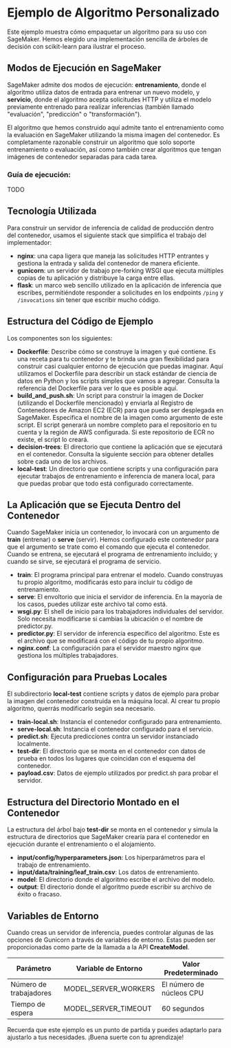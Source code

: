 # Ejemplo de Algoritmo Personalizado

Este ejemplo muestra cómo empaquetar un algoritmo para su uso con SageMaker. Hemos elegido una implementación sencilla de árboles de decisión con scikit-learn para ilustrar el proceso.

## Modos de Ejecución en SageMaker

SageMaker admite dos modos de ejecución: **entrenamiento**, donde el algoritmo utiliza datos de entrada para entrenar un nuevo modelo, y **servicio**, donde el algoritmo acepta solicitudes HTTP y utiliza el modelo previamente entrenado para realizar inferencias (también llamado "evaluación", "predicción" o "transformación").

El algoritmo que hemos construido aquí admite tanto el entrenamiento como la evaluación en SageMaker utilizando la misma imagen del contenedor. Es completamente razonable construir un algoritmo que solo soporte entrenamiento o evaluación, así como también crear algoritmos que tengan imágenes de contenedor separadas para cada tarea.

### Guía de ejecución:

TODO

## Tecnología Utilizada

Para construir un servidor de inferencia de calidad de producción dentro del contenedor, usamos el siguiente stack que simplifica el trabajo del implementador:

- **nginx**: una capa ligera que maneja las solicitudes HTTP entrantes y gestiona la entrada y salida del contenedor de manera eficiente.
- **gunicorn**: un servidor de trabajo pre-forking WSGI que ejecuta múltiples copias de tu aplicación y distribuye la carga entre ellas.
- **flask**: un marco web sencillo utilizado en la aplicación de inferencia que escribes, permitiéndote responder a solicitudes en los endpoints `/ping` y `/invocations` sin tener que escribir mucho código.

## Estructura del Código de Ejemplo

Los componentes son los siguientes:

- **Dockerfile**: Describe cómo se construye la imagen y qué contiene. Es una receta para tu contenedor y te brinda una gran flexibilidad para construir casi cualquier entorno de ejecución que puedas imaginar. Aquí utilizamos el Dockerfile para describir un stack estándar de ciencia de datos en Python y los scripts simples que vamos a agregar. Consulta la referencia del Dockerfile para ver lo que es posible aquí.
- **build_and_push.sh**: Un script para construir la imagen de Docker (utilizando el Dockerfile mencionado) y enviarla al Registro de Contenedores de Amazon EC2 (ECR) para que pueda ser desplegada en SageMaker. Especifica el nombre de la imagen como argumento de este script. El script generará un nombre completo para el repositorio en tu cuenta y la región de AWS configurada. Si este repositorio de ECR no existe, el script lo creará.
- **decision-trees**: El directorio que contiene la aplicación que se ejecutará en el contenedor. Consulta la siguiente sección para obtener detalles sobre cada uno de los archivos.
- **local-test**: Un directorio que contiene scripts y una configuración para ejecutar trabajos de entrenamiento e inferencia de manera local, para que puedas probar que todo está configurado correctamente.

## La Aplicación que se Ejecuta Dentro del Contenedor

Cuando SageMaker inicia un contenedor, lo invocará con un argumento de **train** (entrenar) o **serve** (servir). Hemos configurado este contenedor para que el argumento se trate como el comando que ejecuta el contenedor. Cuando se entrena, se ejecutará el programa de entrenamiento incluido; y cuando se sirve, se ejecutará el programa de servicio.

- **train**: El programa principal para entrenar el modelo. Cuando construyas tu propio algoritmo, modificarás esto para incluir tu código de entrenamiento.
- **serve**: El envoltorio que inicia el servidor de inferencia. En la mayoría de los casos, puedes utilizar este archivo tal como está.
- **wsgi.py**: El shell de inicio para los trabajadores individuales del servidor. Solo necesita modificarse si cambias la ubicación o el nombre de predictor.py.
- **predictor.py**: El servidor de inferencia específico del algoritmo. Este es el archivo que se modificará con el código de tu propio algoritmo.
- **nginx.conf**: La configuración para el servidor maestro nginx que gestiona los múltiples trabajadores.

## Configuración para Pruebas Locales

El subdirectorio **local-test** contiene scripts y datos de ejemplo para probar la imagen del contenedor construida en la máquina local. Al crear tu propio algoritmo, querrás modificarlo según sea necesario.

- **train-local.sh**: Instancia el contenedor configurado para entrenamiento.
- **serve-local.sh**: Instancia el contenedor configurado para el servicio.
- **predict.sh**: Ejecuta predicciones contra un servidor instanciado localmente.
- **test-dir**: El directorio que se monta en el contenedor con datos de prueba en todos los lugares que coincidan con el esquema del contenedor.
- **payload.csv**: Datos de ejemplo utilizados por predict.sh para probar el servidor.

## Estructura del Directorio Montado en el Contenedor

La estructura del árbol bajo **test-dir** se monta en el contenedor y simula la estructura de directorios que SageMaker crearía para el contenedor en ejecución durante el entrenamiento o el alojamiento.

- **input/config/hyperparameters.json**: Los hiperparámetros para el trabajo de entrenamiento.
- **input/data/training/leaf_train.csv**: Los datos de entrenamiento.
- **model**: El directorio donde el algoritmo escribe el archivo del modelo.
- **output**: El directorio donde el algoritmo puede escribir su archivo de éxito o fracaso.

## Variables de Entorno

Cuando creas un servidor de inferencia, puedes controlar algunas de las opciones de Gunicorn a través de variables de entorno. Estas pueden ser proporcionadas como parte de la llamada a la API **CreateModel**.


| Parámetro              | Variable de Entorno  | Valor Predeterminado       |
| ----------------------- | -------------------- | -------------------------- |
| Número de trabajadores | MODEL_SERVER_WORKERS | El número de núcleos CPU |
| Tiempo de espera        | MODEL_SERVER_TIMEOUT | 60 segundos                |

Recuerda que este ejemplo es un punto de partida y puedes adaptarlo para ajustarlo a tus necesidades. ¡Buena suerte con tu aprendizaje!
